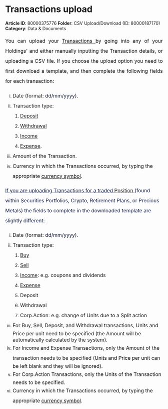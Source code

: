 # Transactions upload

**Article ID**: 80000375776
**Folder**: CSV Upload/Download (ID: 80000187170)
**Category**: Data & Documents

<p data-identifyelement="490" style="margin-left: 0in; font-size: 15px; font-family: margin-bottom: 8pt; line-height: 200%; text-align: justify;"><span data-identifyelement="491" dir="ltr" style="font-size: 16px; line-height: 200%;">You can upload your <a data-identifyelement="492" dir="ltr" href="https://support.exirio.com/en/support/solutions/articles/80000369032">Transactions </a>by going into any of your Holdings' <a href="https://support.exirio.com/en/support/solutions/articles/80000882586" dir="ltr"></a> and either manually inputting the Transaction details, or uploading a CSV file. If you choose the upload option you need to first download a template, and then complete the following fields for each transaction:</span></p><ol data-identifyelement="493" style="list-style-type: lower-roman;"><li data-identifyelement="494"><span data-identifyelement="495" style="font-size: 16px;"><span data-identifyelement="496" dir="ltr" style="line-height: 200%;">Date (format:<span data-identifyelement="497" dir="ltr" style="color: rgb(19, 28, 60); font-family: -apple-system, BlinkMacSystemFont, "Segoe UI", Roboto, "Helvetica Neue", Arial, sans-serif; font-style: normal; font-variant-ligatures: normal; font-variant-caps: normal; font-weight: 400; letter-spacing: normal; orphans: 2; text-align: justify; text-indent: 0px; text-transform: none; white-space: normal; widows: 2; word-spacing: 0px; -webkit-text-stroke-width: 0px; text-decoration-thickness: initial; text-decoration-style: initial; text-decoration-color: initial; float: none; display: inline !important;"> </span><span data-identifyelement="498" dir="ltr" style="box-sizing: border-box; color: rgb(19, 28, 60); font-family: -apple-system, BlinkMacSystemFont, "Segoe UI", Roboto, "Helvetica Neue", Arial, sans-serif; font-style: normal; font-variant-ligatures: normal; font-variant-caps: normal; font-weight: 400; letter-spacing: normal; orphans: 2; text-align: justify; text-indent: 0px; text-transform: none; white-space: normal; widows: 2; word-spacing: 0px; -webkit-text-stroke-width: 0px; text-decoration-thickness: initial; text-decoration-style: initial; text-decoration-color: initial; float: none; display: inline !important;">dd/mm/yyyy).</span></span></span></li><li data-identifyelement="499"><span data-identifyelement="500" style="font-size: 16px;"><span data-identifyelement="501" dir="ltr" style="line-height: 200%;">Transaction type:</span></span><ol data-identifyelement="502"><li data-identifyelement="503"><span data-identifyelement="504" style="font-size: 16px;"><span data-identifyelement="505" dir="ltr" style="line-height: 200%;"><a data-identifyelement="506" dir="ltr" href="https://support.exirio.com/en/support/solutions/articles/80000369033">Deposit</a></span></span></li><li data-identifyelement="507"><span data-identifyelement="508" style="font-size: 16px;"><span data-identifyelement="509" dir="ltr" style="line-height: 200%;"><a data-identifyelement="510" dir="ltr" href="https://support.exirio.com/en/support/solutions/articles/80000369034">Withdrawal</a></span></span></li><li data-identifyelement="511"><span data-identifyelement="512" style="font-size: 16px;"><span data-identifyelement="513" dir="ltr" style="line-height: 200%;"><a data-identifyelement="514" dir="ltr" href="https://support.exirio.com/en/support/solutions/articles/80000369035">Income</a></span></span></li><li data-identifyelement="515"><span data-identifyelement="516" style="font-size: 16px;"><span data-identifyelement="517" dir="ltr" style="line-height: 200%;"><a data-identifyelement="518" href="https://support.exirio.com/en/support/solutions/articles/80000369036">Expense</a>.</span></span></li></ol></li><li data-identifyelement="519"><span data-identifyelement="520" style="font-size: 16px;"><span data-identifyelement="521" dir="ltr" style="line-height: 200%;">Amount of the Transaction.</span></span></li><li data-identifyelement="522"><span data-identifyelement="523" style="font-size: 16px;"><span data-identifyelement="524" dir="ltr" style="line-height: 200%;">Currency in which the Transactions occurred, by typing the appropriate <a data-identifyelement="525" dir="ltr" href="http://support.exirio.com/en/support/solutions/articles/80000402717">currency symbol</a>.</span></span></li></ol><p data-identifyelement="526"><span data-identifyelement="527" style="font-size: 16px;"><span data-identifyelement="528" dir="ltr" style="line-height: 200%;"><span data-identifyelement="529" dir="ltr" style="color: rgb(19, 28, 60); font-family: -apple-system, BlinkMacSystemFont, "Segoe UI", Roboto, "Helvetica Neue", Arial, sans-serif; font-size: 16px; font-style: normal; font-variant-ligatures: normal; font-variant-caps: normal; font-weight: 400; letter-spacing: normal; orphans: 2; text-align: justify; text-indent: 0px; text-transform: none; white-space: normal; widows: 2; word-spacing: 0px; -webkit-text-stroke-width: 0px;  text-decoration-thickness: initial; text-decoration-style: initial; text-decoration-color: initial; display: inline !important; float: none;"><u>If you are uploading Transactions for a traded </u><a href="https://support.exirio.com/en/support/solutions/articles/80000882586"><u>Position</u> </a>(found within Securities Portfolios, Crypto, Retirement Plans, or Precious Metals) the fields to complete in the downloaded template are slightly different:</span></span></span></p><ol data-identifyelement="530" style="list-style-type: lower-roman;"><li data-identifyelement="531"><span data-identifyelement="532" style="font-size: 16px;"><span data-identifyelement="533" dir="ltr" style="line-height: 200%;">Date (format:<span data-identifyelement="534" dir="ltr" style="color: rgb(19, 28, 60); font-family: -apple-system, BlinkMacSystemFont, "Segoe UI", Roboto, "Helvetica Neue", Arial, sans-serif; font-weight: 400; text-align: justify; text-indent: 0px; display: inline !important;"> </span><span data-identifyelement="535" dir="ltr" style="box-sizing: border-box; color: rgb(19, 28, 60); font-family: -apple-system, BlinkMacSystemFont, "Segoe UI", Roboto, "Helvetica Neue", Arial, sans-serif; font-weight: 400; text-align: justify; text-indent: 0px; display: inline !important;">dd/mm/yyyy).</span></span></span></li><li data-identifyelement="536"><span data-identifyelement="537" style="font-size: 16px;"><span data-identifyelement="538" dir="ltr" style="line-height: 200%;">Transaction type:</span></span><ol data-identifyelement="539"><li data-identifyelement="540"><span data-identifyelement="541" style="font-size: 16px;"><span data-identifyelement="542" dir="ltr" style="line-height: 200%;"><a data-identifyelement="543" dir="ltr" href="https://support.exirio.com/en/support/solutions/articles/80000369033">Buy</a></span></span></li><li data-identifyelement="544"><span data-identifyelement="545" style="font-size: 16px;"><span data-identifyelement="546" dir="ltr" style="line-height: 200%;"><a data-identifyelement="547" dir="ltr" href="https://support.exirio.com/en/support/solutions/articles/80000369034">Sell</a></span></span></li><li data-identifyelement="548"><span data-identifyelement="549" style="font-size: 16px;"><span data-identifyelement="550" dir="ltr" style="line-height: 200%;"><span data-identifyelement="551" style="font-size: 16px;"><span data-identifyelement="552" dir="ltr" style="line-height: 200%;"><a href="https://support.exirio.com/en/support/solutions/articles/80000369033" data-identifyelement="553"></a><a href="https://support.exirio.com/en/support/solutions/articles/80000369034" dir="ltr" data-identifyelement="554"></a> <a data-identifyelement="555" dir="ltr" href="https://support.exirio.com/en/support/solutions/articles/80000369035">Income</a>: e.g. coupons and dividends</span></span></span></span></li><li data-identifyelement="556"><span data-identifyelement="557" style="font-size: 16px;"><span data-identifyelement="558" dir="ltr" style="line-height: 200%;"><span data-identifyelement="559" style="font-size: 16px;"><span data-identifyelement="560" dir="ltr" style="line-height: 200%;"><a data-identifyelement="561" dir="ltr" href="https://support.exirio.com/en/support/solutions/articles/80000369036">Expense</a></span></span></span></span></li><li data-identifyelement="562"><span data-identifyelement="563" style="font-size: 16px;"><span data-identifyelement="564" dir="ltr" style="line-height: 200%;"><span data-identifyelement="565" style="font-size: 16px;"><span data-identifyelement="566" dir="ltr" style="line-height: 200%;">Deposit</span></span></span></span></li><li data-identifyelement="567"><span data-identifyelement="568" style="font-size: 16px;"><span data-identifyelement="569" dir="ltr" style="line-height: 200%;"><span data-identifyelement="570" style="font-size: 16px;"><span data-identifyelement="571" dir="ltr" style="line-height: 200%;">Withdrawal</span></span></span></span></li><li data-identifyelement="572"><span data-identifyelement="573" style="font-size: 16px;"><span data-identifyelement="574" dir="ltr" style="line-height: 200%;"><span data-identifyelement="575" style="font-size: 16px;"><span data-identifyelement="576" dir="ltr" style="line-height: 200%;">Corp.Action: e.g. change of Units due to a Split action</span></span><br data-identifyelement="577"></span></span></li></ol></li><li data-identifyelement="578"><span data-identifyelement="579" style="font-size: 16px;"><span data-identifyelement="580" dir="ltr" style="line-height: 200%;">For Buy, Sell, Deposit, and Withdrawal transactions, Units and Price per unit need to be specified (the Amount will be automatically calculated by the system).</span></span></li><li data-identifyelement="581"><span data-identifyelement="582" style="font-size: 16px;"><span data-identifyelement="583" dir="ltr" style="line-height: 200%;">For Income and Expense Transactions, only the Amount of the transaction needs to be specified (<span data-identifyelement="584" dir="ltr" style="color: rgb(0, 0, 0); font-family: -apple-system, BlinkMacSystemFont, "Segoe UI", Roboto, "Helvetica Neue", Arial, sans-serif; font-size: 16px; font-style: normal; font-variant-ligatures: normal; font-variant-caps: normal; font-weight: 400; letter-spacing: normal; orphans: 2; text-align: left; text-indent: 0px; text-transform: none; white-space: normal; widows: 2; word-spacing: 0px; -webkit-text-stroke-width: 0px;  text-decoration-thickness: initial; text-decoration-style: initial; text-decoration-color: initial; display: inline !important; float: none;">Units and Price per unit</span> can be left blank and they will be ignored).</span></span></li><li data-identifyelement="585"><span data-identifyelement="586" style="font-size: 16px;"><span data-identifyelement="587" dir="ltr" style="line-height: 200%;">For Corp.Action Transactions, only the Units of the Transaction needs to be specified.</span></span></li><li data-identifyelement="588"><span data-identifyelement="589" style="font-size: 16px;"><span data-identifyelement="590" dir="ltr" style="line-height: 200%;">Currency in which the Transactions occurred, by typing the appropriate <a data-identifyelement="591" dir="ltr" href="http://support.exirio.com/en/support/solutions/articles/80000402717">currency symbol</a>.</span></span></li></ol><p data-identifyelement="592"><span data-identifyelement="593" style="font-size: 16px;"><span data-identifyelement="594" dir="ltr" style="line-height: 200%;"><br data-identifyelement="595"></span></span></p><p data-identifyelement="596" style="margin-left: 0in; font-size: 15px; font-family: margin-bottom: 8pt; line-height: 200%; text-align: justify;"><span data-identifyelement="597" style="font-size: 16px; line-height: 200%;"> </span></p>